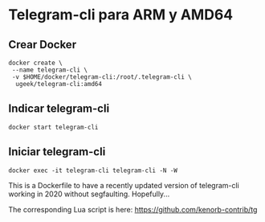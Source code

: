 # Telegram-cli para ARM y AMD64

## Crear Docker

```
docker create \
 --name telegram-cli \
 -v $HOME/docker/telegram-cli:/root/.telegram-cli \
  ugeek/telegram-cli:amd64
```

## Indicar telegram-cli
```
docker start telegram-cli
```

## Iniciar telegram-cli
```
docker exec -it telegram-cli telegram-cli -N -W
```


This is a Dockerfile to have a recently updated version of telegram-cli working in 2020 without segfaulting. Hopefully...

The corresponding Lua script is here: https://github.com/kenorb-contrib/tg
